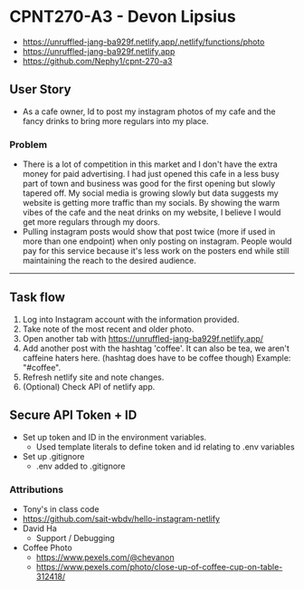 # CPNT270-A3 - Devon Lipsius
 - https://unruffled-jang-ba929f.netlify.app/.netlify/functions/photo
 - https://unruffled-jang-ba929f.netlify.app
 - https://github.com/Nephy1/cpnt-270-a3

## User Story
- As a cafe owner, Id to post my instagram photos of my cafe and the fancy drinks to bring more regulars into my place.
### Problem
- There is a lot of competition in this market and I don't have the extra money for paid advertising. I had just opened this cafe in a less busy part of town and business was good for the first opening but slowly tapered off. My social media is growing slowly but data suggests my website is getting more traffic than my socials. By showing the warm vibes of the cafe and the neat drinks on my website, I believe I would get more regulars through my doors.
- Pulling instagram posts would show that post twice (more if used in more than one endpoint) when only posting on instagram. People would pay for this service because it's less work on the posters end while still maintaining the reach to the desired audience.
---
## Task flow 
1. Log into Instagram account with the information provided.
2. Take  note of the most recent and older photo.
3. Open another tab with https://unruffled-jang-ba929f.netlify.app/
4. Add another post with the hashtag 'coffee'. It can also be tea, we aren't caffeine haters here. (hashtag does have to be coffee though) Example: "#coffee".
5. Refresh netlify site and note changes.
6. (Optional) Check API of netlify app.

## Secure API Token + ID
- Set up token and ID in the environment variables.
  - Used template literals to define token and id relating to .env variables
- Set up .gitignore
  - .env added to .gitignore

### Attributions
- Tony's in class code
 - https://github.com/sait-wbdv/hello-instagram-netlify
- David Ha
  - Support / Debugging
- Coffee Photo
  - https://www.pexels.com/@chevanon
  - https://www.pexels.com/photo/close-up-of-coffee-cup-on-table-312418/
